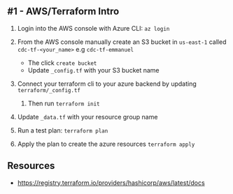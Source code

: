 ## #1 - AWS/Terraform Intro
1. Login into the AWS console with Azure CLI: `az login`
2. From the AWS console manually create an S3 bucket in `us-east-1` called `cdc-tf-<your_name>`
      e.g `cdc-tf-emmanuel`
   - The click `create bucket`
   - Update `_config.tf` with your S3 bucket name

3. Connect your terraform cli to your azure backend by updating `terraform/_config.tf`
   1. Then run `terraform init`
4. Update `_data.tf` with your resource group name
5. Run a test plan: `terraform plan`
6. Apply the plan to create the azure resources `terraform apply`

## Resources
- https://registry.terraform.io/providers/hashicorp/aws/latest/docs
